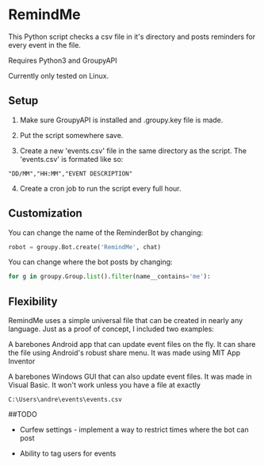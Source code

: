 # RemindMe
This Python script checks a csv file in it's directory and posts reminders for every event in the file.

Requires Python3 and GroupyAPI

Currently only tested on Linux.

## Setup
1. Make sure GroupyAPI is installed and .groupy.key file is made.

2. Put the script somewhere save.

3. Create a new 'events.csv' file in the same directory as the script.
The 'events.csv' is formated like so:
```
"DD/MM","HH:MM","EVENT DESCRIPTION"
```
4. Create a cron job to run the script every full hour.

## Customization

You can change the name of the ReminderBot by changing:
```python
robot = groupy.Bot.create('RemindMe', chat)
```

You can change where the bot posts by changing:
```python
for g in groupy.Group.list().filter(name__contains='me'):
```

## Flexibility
RemindMe uses a simple universal file that can be created in nearly any language.
Just as a proof of concept, I included two examples:

A barebones Android app that can update event files on the fly. It can share the file using Android's robust share menu. It was made using MIT App Inventor

A barebones Windows GUI that can also update event files. It was made in Visual Basic. It won't work unless you have a file at exactly
```
C:\Users\andre\events\events.csv
```

##TODO

- Curfew settings - implement a way to restrict times where the bot can post

- Ability to tag users for events
